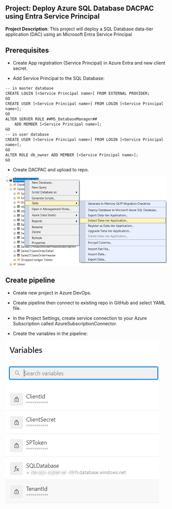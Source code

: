 ## Project: Deploy Azure SQL Database DACPAC using Entra Service Principal

**Project Description**: This project will deploy a SQL Database data-tier application (DAC) using an Microsoft Entra Service Principal

## Prerequisites

* Create App registration (Service Principal) in Azure Entra and new client secret.

* Add Service Principal to the SQL Database:

```
-- in master database
CREATE LOGIN [<Service Principal name>] FROM EXTERNAL PROVIDER;
GO
CREATE USER [<Service Principal name>] FROM LOGIN [<Service Principal name>];
GO
ALTER SERVER ROLE ##MS_DatabaseManager##
    ADD MEMBER [<Service Principal name>];
GO
-- in user database
CREATE USER [<Service Principal name>] FROM LOGIN [<Service Principal name>];
GO
ALTER ROLE db_owner ADD MEMBER [<Service Principal name>];
GO
```

* Create DACPAC and upload to repo.

![Create DACPAC](/screenshots/ExtractData-tierApplication.png)


## Create pipeline

* Create new project in Azure DevOps.

* Create pipeline then connect to existing repo in GitHub and select YAML file.

* In the Project Settings, create service connection to your Azure Subscription called AzureSubscriptionConnector.

* Create the variables in the pipeline:

![Pipeline variables](/screenshots/pipeline_variables.png)